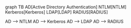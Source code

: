 graph TB
  AD[Active Directory Authentication]
  NTLM[NTLM]
  Kerberos[Kerberos]
  LDAP[LDAP]
  RADIUS[RADIUS]

  AD --> NTLM
  AD --> Kerberos
  AD --> LDAP
  AD --> RADIUS
